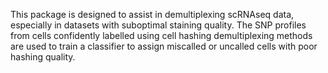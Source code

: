 This package is designed to assist in demultiplexing scRNAseq data, especially in datasets with suboptimal staining quality. 
The SNP profiles from cells confidently labelled using cell hashing demultiplexing methods are used to train a classifier to assign miscalled or uncalled cells with poor hashing quality.
